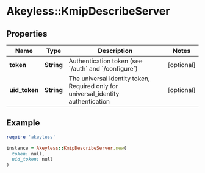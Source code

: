# Akeyless::KmipDescribeServer

## Properties

| Name | Type | Description | Notes |
| ---- | ---- | ----------- | ----- |
| **token** | **String** | Authentication token (see &#x60;/auth&#x60; and &#x60;/configure&#x60;) | [optional] |
| **uid_token** | **String** | The universal identity token, Required only for universal_identity authentication | [optional] |

## Example

```ruby
require 'akeyless'

instance = Akeyless::KmipDescribeServer.new(
  token: null,
  uid_token: null
)
```

